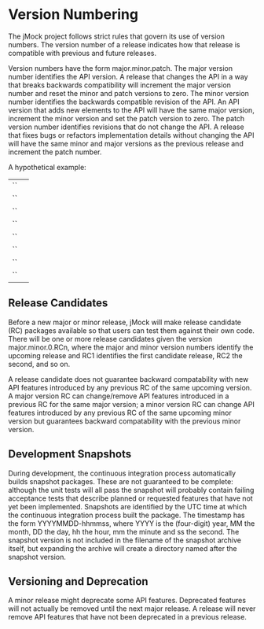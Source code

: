 # Version Numbering

The jMock project follows strict rules that govern its use of version numbers. The version number of a release indicates how that release is compatible with previous and future releases.

Version numbers have the form major.minor.patch. The major version number identifies the API version. A release that changes the API in a way that breaks backwards compatibility will increment the major version number and reset the minor and patch versions to zero. The minor version number identifies the backwards compatible revision of the API. An API version that adds new elements to the API will have the same major version, increment the minor version and set the patch version to zero. The patch version number identifies revisions that do not change the API. A release that fixes bugs or refactors implementation details without changing the API will have the same minor and major versions as the previous release and increment the patch number.

A hypothetical example:

|||
| --- | --- |
| `` |  |
| `` |  |
| `` |  |
| `` |  |
| `` |  |
| `` |  |
| `` |  |
| `` |  |

## Release Candidates

Before a new major or minor release, jMock will make release candidate (RC) packages available so that users can test them against their own code. There will be one or more release candidates given the version major.minor.0.RCn, where the major and minor version numbers identify the upcoming release and RC1 identifies the first candidate release, RC2 the second, and so on.

A release candidate does not guarantee backward compatability with new API features introduced by any previous RC of the same upcoming version. A major version RC can change/remove API features introduced in a previous RC for the same major version; a minor version RC can change API features introduced by any previous RC of the same upcoming minor version but guarantees backward compatability with the previous minor version.

## Development Snapshots

During development, the continuous integration process automatically builds snapshot packages. These are not guaranteed to be complete: although the unit tests will all pass the snapshot will probably contain failing acceptance tests that describe planned or requested features that have not yet been implemented. Snapshots are identified by the UTC time at which the continuous integration process built the package. The timestamp has the form YYYYMMDD-hhmmss, where YYYY is the (four-digit) year, MM the month, DD the day, hh the hour, mm the minute and ss the second. The snapshot version is not included in the filename of the snapshot archive itself, but expanding the archive will create a directory named after the snapshot version.

## Versioning and Deprecation

A minor release might deprecate some API features. Deprecated features will not actually be removed until the next major release. A release will never remove API features that have not been deprecated in a previous release.
